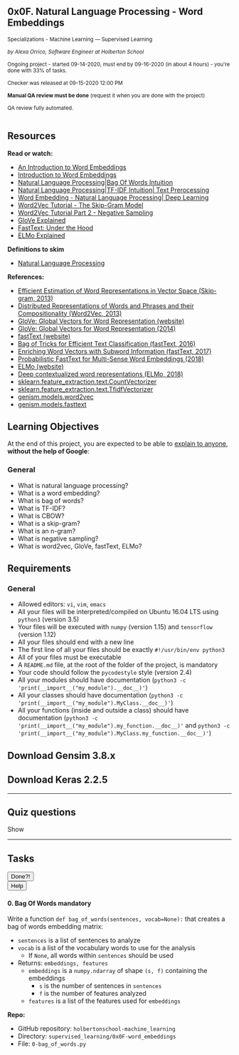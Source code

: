 <article class=""><div id="jigsaw-shortcut-lists"></div><h1 class="gap">0x0F. Natural Language Processing - Word Embeddings</h1><div id="project_id" style="display: none" data-project-id="604"></div><p class="sm-gap"><small><i class="fa fa-folder-open"></i> Specializations - Machine Learning ― Supervised Learning </small></p><p><em><small><i class="fa fa-user"></i> by Alexa Orrico, Software Engineer at Holberton School </small></em></p><p><small><i class="fa fa-calendar"></i> Ongoing project - started 09-14-2020, must end by 09-16-2020 (in about 4 hours) - you're done with <span id="student_task_done_percentage">33</span>% of tasks. </small></p><p><small><i class="fa fa-check"></i> Checker was released at 09-15-2020 12:00 PM </small></p><p><small><i class="fa fa-check-square"></i><strong>Manual QA review must be done</strong> (request it when you are done with the project) </small></p><p><small><i class="fa fa-check-square"></i> QA review fully automated. </small></p><article id="description" class="gap formatted-content"><p><img src="https://holbertonintranet.s3.amazonaws.com/uploads/medias/2020/7/a2fa719214e8c81107842b9fcd97defd08ba3d82.png?X-Amz-Algorithm=AWS4-HMAC-SHA256&amp;X-Amz-Credential=AKIARDDGGGOUWMNL5ANN%2F20200916%2Fus-east-1%2Fs3%2Faws4_request&amp;X-Amz-Date=20200916T004300Z&amp;X-Amz-Expires=86400&amp;X-Amz-SignedHeaders=host&amp;X-Amz-Signature=335d5ec6ca165519be30ec0f96c9a5a6e1126bbe306bb31cfb55087979f329a2" alt="" style=""></p><h2>Resources</h2><p><strong>Read or watch:</strong></p><ul><li><a href="/rltoken/-a-kPuLr3JNsmoBdj0Fnxg" title="An Introduction to Word Embeddings" target="_blank">An Introduction to Word Embeddings</a></li><li><a href="/rltoken/XcXiOu4G1cQmPsMCSV6iKg" title="Introduction to Word Embeddings" target="_blank">Introduction to Word Embeddings</a></li><li><a href="/rltoken/MFWRUck_pP6wWTo-Hk-uNA" title="Natural Language Processing|Bag Of Words Intuition" target="_blank">Natural Language Processing|Bag Of Words Intuition</a></li><li><a href="/rltoken/wNtfvYw0_t9__T34QullnQ" title="Natural Language Processing|TF-IDF Intuition| Text Prerocessing" target="_blank">Natural Language Processing|TF-IDF Intuition| Text Prerocessing</a></li><li><a href="/rltoken/EDAtqjDC2WJsCmc9DJHBsA" title="Word Embedding - Natural Language Processing| Deep Learning" target="_blank">Word Embedding - Natural Language Processing| Deep Learning</a></li><li><a href="/rltoken/e2onm8dzf3tnjAzhbqmY7w" title="Word2Vec Tutorial - The Skip-Gram Model" target="_blank">Word2Vec Tutorial - The Skip-Gram Model</a></li><li><a href="/rltoken/Oor3scClDEHAjTzs2UcLDg" title="Word2Vec Tutorial Part 2 - Negative Sampling" target="_blank">Word2Vec Tutorial Part 2 - Negative Sampling</a></li><li><a href="/rltoken/H8pvG3dA8erkvprE4w_cew" title="GloVe Explained" target="_blank">GloVe Explained</a></li><li><a href="/rltoken/maaJpd6ZpmRen6UitKcLoQ" title="FastText: Under the Hood" target="_blank">FastText: Under the Hood</a></li><li><a href="/rltoken/AgbAR_i53dGSLWFwcdJaBQ" title="ELMo Explained" target="_blank">ELMo Explained</a></li></ul><p><strong>Definitions to skim</strong></p><ul><li><a href="/rltoken/NLdhMq0eP7RCBdgTC2xXng" title="Natural Language Processing" target="_blank">Natural Language Processing</a></li></ul><p><strong>References:</strong></p><ul><li><a href="/rltoken/o6Kw0bZixZlCgSp8kv_d_A" title="Efficient Estimation of Word Representations in Vector Space (Skip-gram, 2013)" target="_blank">Efficient Estimation of Word Representations in Vector Space (Skip-gram, 2013)</a></li><li><a href="/rltoken/ibPaFuTAg_iFEUnXw6fi9g" title="Distributed Representations of Words and Phrases and their Compositionality (Word2Vec, 2013)" target="_blank">Distributed Representations of Words and Phrases and their Compositionality (Word2Vec, 2013)</a></li><li><a href="/rltoken/r_s4n4jWmHnUKnzd35_ayA" title="GloVe: Global Vectors for Word Representation (website)" target="_blank">GloVe: Global Vectors for Word Representation (website)</a></li><li><a href="/rltoken/m3mB2j5a1DLVtZs2yvjn9A" title="GloVe: Global Vectors for Word Representation (2014)" target="_blank">GloVe: Global Vectors for Word Representation (2014)</a></li><li><a href="/rltoken/XMu3K4vgAU3gXwdWbMYA7w" title="fastText (website)" target="_blank">fastText (website)</a></li><li><a href="/rltoken/gK1mwr5kB-fJL3aFab1lHQ" title="Bag of Tricks for Efficient Text Classification (fastText, 2016)" target="_blank">Bag of Tricks for Efficient Text Classification (fastText, 2016)</a></li><li><a href="/rltoken/QgTup8akJ4AXifvCTrNcYw" title="Enriching Word Vectors with Subword Information (fastText, 2017)" target="_blank">Enriching Word Vectors with Subword Information (fastText, 2017)</a></li><li><a href="/rltoken/0mqEv_KsCH8LRGIa1YpaiQ" title="Probabilistic FastText for Multi-Sense Word Embeddings (2018)" target="_blank">Probabilistic FastText for Multi-Sense Word Embeddings (2018)</a></li><li><a href="/rltoken/jAs-99Y2LO5u0ciCKLKOxw" title="ELMo (website)" target="_blank">ELMo (website)</a></li><li><a href="/rltoken/Waz8-ebrM2X8VNlmuVK3EQ" title="Deep contextualized word representations (ELMo, 2018)" target="_blank">Deep contextualized word representations (ELMo, 2018)</a></li><li><a href="/rltoken/KWBPHJxFppnvEBAdAqyoOQ" title="sklearn.feature_extraction.text.CountVectorizer" target="_blank">sklearn.feature_extraction.text.CountVectorizer</a></li><li><a href="/rltoken/L1tR8a5IxijX0iPSF9Zgdg" title="sklearn.feature_extraction.text.TfidfVectorizer" target="_blank">sklearn.feature_extraction.text.TfidfVectorizer</a></li><li><a href="/rltoken/-x-mXaagTBNvEUDbd1D84Q" title="genism.models.word2vec" target="_blank">genism.models.word2vec</a></li><li><a href="/rltoken/KvUoA9pXEKUOBaXb8Azd2g" title="genism.models.fasttext" target="_blank">genism.models.fasttext</a></li></ul><h2>Learning Objectives</h2><p>At the end of this project, you are expected to be able to <a href="/rltoken/tXju-4X_Z5aAxG7ROdFlvQ" title="explain to anyone" target="_blank">explain to anyone</a>, <strong>without the help of Google</strong>:</p><h3>General</h3><ul><li>What is natural language processing?</li><li>What is a word embedding?</li><li>What is bag of words?</li><li>What is TF-IDF?</li><li>What is CBOW?</li><li>What is a skip-gram?</li><li>What is an n-gram?</li><li>What is negative sampling?</li><li>What is word2vec, GloVe, fastText, ELMo?</li></ul><h2>Requirements</h2><h3>General</h3><ul><li>Allowed editors: <code>vi</code>, <code>vim</code>, <code>emacs</code></li><li>All your files will be interpreted/compiled on Ubuntu 16.04 LTS using <code>python3</code> (version 3.5)</li><li>Your files will be executed with <code>numpy</code> (version 1.15) and <code>tensorflow</code> (version 1.12)</li><li>All your files should end with a new line</li><li>The first line of all your files should be exactly <code>#!/usr/bin/env python3</code></li><li>All of your files must be executable</li><li>A <code>README.md</code> file, at the root of the folder of the project, is mandatory</li><li>Your code should follow the <code>pycodestyle</code> style (version 2.4)</li><li>All your modules should have documentation (<code>python3 -c 'print(__import__("my_module").__doc__)'</code>)</li><li>All your classes should have documentation (<code>python3 -c 'print(__import__("my_module").MyClass.__doc__)'</code>)</li><li>All your functions (inside and outside a class) should have documentation (<code>python3 -c 'print(__import__("my_module").my_function.__doc__)'</code> and <code>python3 -c 'print(__import__("my_module").MyClass.my_function.__doc__)'</code>)</li></ul><h2>Download Gensim 3.8.x</h2><precode language="" precodenum="0"></precode><h2>Download Keras 2.2.5</h2><precode language="" precodenum="1"></precode></article><hr class="gap"><h2 class="gap">Quiz questions</h2><p id="quiz_questions_collapse_toggle">Show</p><section class="formatted-content quiz_questions_show_container" style="display: none;"><div class="quiz_question_item_container" data-role="quiz_question1163" data-position="1"><div class=" clearfix" id="quiz_question-1163"><h4 class="quiz_question">Question #0</h4><!-- Quiz question tags --><!-- Quiz question Body --><p>Word2Vec uses:</p><!-- Quiz question Answers --><ul class="quiz_question_answers" data-question-id="1163"><li class=""><input type="checkbox" data-quiz-question-id="1163" data-quiz-answer-id="1594646265489" disabled=""><p>Character n-grams</p></li><li class=""><input type="checkbox" data-quiz-question-id="1163" data-quiz-answer-id="1594646268580" disabled="" checked=""><p>Skip-grams</p></li><li class=""><input type="checkbox" data-quiz-question-id="1163" data-quiz-answer-id="1594646270243" disabled="" checked=""><p>CBOW</p></li><li class=""><input type="checkbox" data-quiz-question-id="1163" data-quiz-answer-id="1594646271775" disabled=""><p>Co-occurrence matrices</p></li><li class=""><input type="checkbox" data-quiz-question-id="1163" data-quiz-answer-id="1594646805721" disabled="" checked=""><p>Negative sampling</p></li></ul><!-- Quiz question Tips --></div></div><div class="quiz_question_item_container" data-role="quiz_question1164" data-position="2"><div class=" clearfix" id="quiz_question-1164"><h4 class="quiz_question">Question #1</h4><!-- Quiz question tags --><!-- Quiz question Body --><p>GloVe uses:</p><!-- Quiz question Answers --><ul class="quiz_question_answers" data-question-id="1164"><li class=""><input type="checkbox" data-quiz-question-id="1164" data-quiz-answer-id="1594646358305" disabled=""><p>Character n-grams</p></li><li class=""><input type="checkbox" data-quiz-question-id="1164" data-quiz-answer-id="1594646359608" disabled=""><p>Skip-grams</p></li><li class=""><input type="checkbox" data-quiz-question-id="1164" data-quiz-answer-id="1594646361082" disabled=""><p>CBOW</p></li><li class=""><input type="checkbox" data-quiz-question-id="1164" data-quiz-answer-id="1594646362379" disabled="" checked=""><p>Co-occurrence matrices</p></li><li class=""><input type="checkbox" data-quiz-question-id="1164" data-quiz-answer-id="1594646818268" disabled=""><p>Negative sampling</p></li></ul><!-- Quiz question Tips --></div></div><div class="quiz_question_item_container" data-role="quiz_question1165" data-position="3"><div class=" clearfix" id="quiz_question-1165"><h4 class="quiz_question">Question #2</h4><!-- Quiz question tags --><!-- Quiz question Body --><p>FastText uses:</p><!-- Quiz question Answers --><ul class="quiz_question_answers" data-question-id="1165"><li class=""><input type="checkbox" data-quiz-question-id="1165" data-quiz-answer-id="1594646568330" disabled="" checked=""><p>Character n-grams</p></li><li class=""><input type="checkbox" data-quiz-question-id="1165" data-quiz-answer-id="1594646569609" disabled="" checked=""><p>Skip-grams</p></li><li class=""><input type="checkbox" data-quiz-question-id="1165" data-quiz-answer-id="1594646570945" disabled="" checked=""><p>CBOW</p></li><li class=""><input type="checkbox" data-quiz-question-id="1165" data-quiz-answer-id="1594646572354" disabled=""><p>Co-occurrence matrices</p></li><li class=""><input type="checkbox" data-quiz-question-id="1165" data-quiz-answer-id="1594646830647" disabled="" checked=""><p>Negative sampling</p></li></ul><!-- Quiz question Tips --></div></div><div class="quiz_question_item_container" data-role="quiz_question1166" data-position="4"><div class=" clearfix" id="quiz_question-1166"><h4 class="quiz_question">Question #3</h4><!-- Quiz question tags --><!-- Quiz question Body --><p>ELMo uses:</p><!-- Quiz question Answers --><ul class="quiz_question_answers" data-question-id="1166"><li class=""><input type="checkbox" data-quiz-question-id="1166" data-quiz-answer-id="1594646676768" disabled="" checked=""><p>Character n-grams</p></li><li class=""><input type="checkbox" data-quiz-question-id="1166" data-quiz-answer-id="1594646677803" disabled=""><p>Skip-grams</p></li><li class=""><input type="checkbox" data-quiz-question-id="1166" data-quiz-answer-id="1594646678960" disabled=""><p>CBOW</p></li><li class=""><input type="checkbox" data-quiz-question-id="1166" data-quiz-answer-id="1594646680483" disabled=""><p>Co-occurrence matrices</p></li><li class=""><input type="checkbox" data-quiz-question-id="1166" data-quiz-answer-id="1594646792783" disabled=""><p>Negative sampling</p></li></ul><!-- Quiz question Tips --></div></div><div class="quiz_question_item_container" data-role="quiz_question1167" data-position="5"><div class=" clearfix" id="quiz_question-1167"><h4 class="quiz_question">Question #4</h4><!-- Quiz question tags --><!-- Quiz question Body --><p>Which of the following can be used in conjunction with the others?</p><!-- Quiz question Answers --><ul class="quiz_question_answers" data-question-id="1167"><li class=""><input type="checkbox" data-quiz-question-id="1167" data-quiz-answer-id="1594646642897" disabled=""><p>Word2Vec</p></li><li class=""><input type="checkbox" data-quiz-question-id="1167" data-quiz-answer-id="1594646644225" disabled=""><p>GloVe</p></li><li class=""><input type="checkbox" data-quiz-question-id="1167" data-quiz-answer-id="1594646645520" disabled=""><p>FastText</p></li><li class=""><input type="checkbox" data-quiz-question-id="1167" data-quiz-answer-id="1594646646922" disabled="" checked=""><p>ELMo</p></li></ul><!-- Quiz question Tips --></div></div></section><!-- Servers --><!-- Tasks --><hr class="gap"><h2 class="gap">Tasks</h2><section class="formatted-content"><div data-role="task5397" data-position="1"><div class=" clearfix gap" id="task-5397"><span id="user_id" data-id="870"></span><div class="student_task_controls"><!-- button Done --><button class="student_task_done btn btn-default no" data-task-id="5397"><span class="no"><i class="fa fa-square-o"></i></span><span class="yes"><i class="fa fa-check-square-o"></i></span><span class="pending"><i class="fa fa-spinner fa-pulse"></i></span> Done<span class="no pending">?</span><span class="yes">!</span></button><br><!-- button Help! --><button class="users_done_for_task btn btn-default btn-default" data-task-id="5397" data-project-id="604" data-toggle="modal" data-target="#task-5397-users-done-modal"> Help </button></div><h4 class="task"> 0. Bag Of Words <span class="alert alert-warning mandatory-optional"> mandatory </span></h4><!-- Progress vs Score --><!-- Task Body --><p>Write a function <code>def bag_of_words(sentences, vocab=None):</code> that creates a bag of words embedding matrix:</p><ul><li><code>sentences</code> is a list of sentences to analyze</li><li><code>vocab</code> is a list of the vocabulary words to use for the analysis <ul><li>If <code>None</code>, all words within <code>sentences</code> should be used</li></ul></li><li>Returns: <code>embeddings, features</code><ul><li><code>embeddings</code> is a <code>numpy.ndarray</code> of shape <code>(s, f)</code> containing the embeddings <ul><li><code>s</code> is the number of sentences in <code>sentences</code></li><li><code>f</code> is the number of features analyzed</li></ul></li><li><code>features</code> is a list of the features used for <code>embeddings</code></li></ul></li></ul><precode language="" precodenum="2"></precode><!-- Task URLs --><!-- Github information --><p class="sm-gap"><strong>Repo:</strong></p><ul><li>GitHub repository: <code>holbertonschool-machine_learning</code></li><li>Directory: <code>supervised_learning/0x0F-word_embeddings</code></li><li>File: <code>0-bag_of_words.py</code></li></ul><div class="student_correction_requests"><!-- DISABLE UNTIL MIGRATION
        <button class="task_whiteboard_modal btn btn-default " data-task-id="5397" data-toggle="modal" data-target="#task-5397-whiteboard-modal">
          Whiteboard
        </button>
        <div class="modal fade task_whiteboard_modal" id="task-5397-whiteboard-modal" data-task-id="5397">
    <div class="modal-dialog modal-lg">
        <div class="modal-content">
            <div class="modal-header">
                <button type="button" class="close" data-dismiss="modal" aria-label="Close"><span aria-hidden="true">&times;</span></button>
                <h4 class="modal-title">Your Notes on "0. Bag Of Words"</h4>
            </div>
            <div class="modal-body">
                <div class="spinner gap">
                    <div class="bounce1"></div>
                    <div class="bounce2"></div>
                    <div class="bounce3"></div>
                </div>
                <div class="task-note-prompts-and-placeholders-container">
                    <button type="button" class="whiteboard-submit-button btn btn-primary">Submit</button>
                </div>
            </div>
        </div>
    </div>
</div>

      --><!-- Button test code --><button class="task_correction_modal btn btn-default " data-task-id="5397" data-toggle="modal" data-target="#task-test-correction-5397-correction-modal"> Check your code? </button><!-- Button containers --><!-- Button for QA Review --></div></div></div><div data-role="task5398" data-position="2"><div class=" clearfix gap" id="task-5398"><span id="user_id" data-id="870"></span><div class="student_task_controls"><!-- button Done --><button class="student_task_done btn btn-default yes" data-task-id="5398"><span class="no"><i class="fa fa-square-o"></i></span><span class="yes"><i class="fa fa-check-square-o"></i></span><span class="pending"><i class="fa fa-spinner fa-pulse"></i></span> Done<span class="no pending">?</span><span class="yes">!</span></button><br><!-- button Help! --><button class="users_done_for_task btn btn-default btn-default" data-task-id="5398" data-project-id="604" data-toggle="modal" data-target="#task-5398-users-done-modal"> Help </button></div><h4 class="task"> 1. TF-IDF <span class="alert alert-warning mandatory-optional"> mandatory </span></h4><!-- Progress vs Score --><!-- Task Body --><p>Write a function <code>def tf_idf(sentences, vocab=None):</code> that creates a TF-IDF embedding:</p><ul><li><code>sentences</code> is a list of sentences to analyze</li><li><code>vocab</code> is a list of the vocabulary words to use for the analysis <ul><li>If <code>None</code>, all words within <code>sentences</code> should be used</li></ul></li><li>Returns: <code>embeddings, features</code><ul><li><code>embeddings</code> is a <code>numpy.ndarray</code> of shape <code>(s, f)</code> containing the embeddings <ul><li><code>s</code> is the number of sentences in <code>sentences</code></li><li><code>f</code> is the number of features analyzed</li></ul></li><li><code>features</code> is a list of the features used for <code>embeddings</code></li></ul></li></ul><precode language="" precodenum="3"></precode><!-- Task URLs --><!-- Github information --><p class="sm-gap"><strong>Repo:</strong></p><ul><li>GitHub repository: <code>holbertonschool-machine_learning</code></li><li>Directory: <code>supervised_learning/0x0F-word_embeddings</code></li><li>File: <code>1-tf_idf.py</code></li></ul><div class="student_correction_requests"><!-- DISABLE UNTIL MIGRATION
        <button class="task_whiteboard_modal btn btn-default " data-task-id="5398" data-toggle="modal" data-target="#task-5398-whiteboard-modal">
          Whiteboard
        </button>
        <div class="modal fade task_whiteboard_modal" id="task-5398-whiteboard-modal" data-task-id="5398">
    <div class="modal-dialog modal-lg">
        <div class="modal-content">
            <div class="modal-header">
                <button type="button" class="close" data-dismiss="modal" aria-label="Close"><span aria-hidden="true">&times;</span></button>
                <h4 class="modal-title">Your Notes on "1. TF-IDF"</h4>
            </div>
            <div class="modal-body">
                <div class="spinner gap">
                    <div class="bounce1"></div>
                    <div class="bounce2"></div>
                    <div class="bounce3"></div>
                </div>
                <div class="task-note-prompts-and-placeholders-container">
                    <button type="button" class="whiteboard-submit-button btn btn-primary">Submit</button>
                </div>
            </div>
        </div>
    </div>
</div>

      --><!-- Button test code --><button class="task_correction_modal btn btn-default " data-task-id="5398" data-toggle="modal" data-target="#task-test-correction-5398-correction-modal"> Check your code? </button><!-- Button containers --><!-- Button for QA Review --></div></div></div><div data-role="task5399" data-position="3"><div class=" clearfix gap" id="task-5399"><span id="user_id" data-id="870"></span><div class="student_task_controls"><!-- button Done --><button class="student_task_done btn btn-default no" data-task-id="5399"><span class="no"><i class="fa fa-square-o"></i></span><span class="yes"><i class="fa fa-check-square-o"></i></span><span class="pending"><i class="fa fa-spinner fa-pulse"></i></span> Done<span class="no pending">?</span><span class="yes">!</span></button><br><!-- button Help! --><button class="users_done_for_task btn btn-default btn-default" data-task-id="5399" data-project-id="604" data-toggle="modal" data-target="#task-5399-users-done-modal"> Help </button></div><h4 class="task"> 2. Train Word2Vec <span class="alert alert-warning mandatory-optional"> mandatory </span></h4><!-- Progress vs Score --><!-- Task Body --><p>Write a function <code>def word2vec_model(sentences, size=100, min_count=5, window=5, negative=5, cbow=True, iterations=5, seed=0, workers=1):</code> that creates and trains a <code>gensim</code>¨NBSP;<code>word2vec</code> model:</p><ul><li><code>sentences</code> is a list of sentences to be trained on</li><li><code>size</code> is the dimensionality of the embedding layer</li><li><code>min_count</code> is the minimum number of occurrences of a word for use in training</li><li><code>window</code> is the maximum distance between the current and predicted word within a sentence</li><li><code>negative</code> is the size of negative sampling</li><li><code>cbow</code> is a boolean to determine the training type; <code>True</code> is for CBOW; <code>False</code> is for Skip-gram</li><li><code>iterations</code> is the number of iterations to train over</li><li><code>seed</code> is the seed for the random number generator</li><li><code>workers</code> is the number of worker threads to train the model</li><li>Returns: the trained model</li></ul><precode language="" precodenum="4"></precode><p><em>Note: gensim is not inherently deterministic and therefore your outputs may vary</em></p><!-- Task URLs --><!-- Github information --><p class="sm-gap"><strong>Repo:</strong></p><ul><li>GitHub repository: <code>holbertonschool-machine_learning</code></li><li>Directory: <code>supervised_learning/0x0F-word_embeddings</code></li><li>File: <code>2-word2vec.py</code></li></ul></div></div><div data-role="task5400" data-position="4"><div class=" clearfix gap" id="task-5400"><span id="user_id" data-id="870"></span><div class="student_task_controls"><!-- button Done --><button class="student_task_done btn btn-default no" data-task-id="5400"><span class="no"><i class="fa fa-square-o"></i></span><span class="yes"><i class="fa fa-check-square-o"></i></span><span class="pending"><i class="fa fa-spinner fa-pulse"></i></span> Done<span class="no pending">?</span><span class="yes">!</span></button><br><!-- button Help! --><button class="users_done_for_task btn btn-default btn-default" data-task-id="5400" data-project-id="604" data-toggle="modal" data-target="#task-5400-users-done-modal"> Help </button></div><h4 class="task"> 3. Extract Word2Vec <span class="alert alert-warning mandatory-optional"> mandatory </span></h4><!-- Progress vs Score --><!-- Task Body --><p>Write a function <code>def gensim_to_keras(model):</code> that converts a <code>gensim</code><code>word2vec</code> model to a <code>keras</code> Embedding layer:</p><ul><li><code>model</code> is a trained <code>gensim</code><code>word2vec</code> models</li><li>Returns: the trainable <code>keras</code> Embedding</li></ul><precode language="" precodenum="5"></precode><!-- Task URLs --><!-- Github information --><p class="sm-gap"><strong>Repo:</strong></p><ul><li>GitHub repository: <code>holbertonschool-machine_learning</code></li><li>Directory: <code>supervised_learning/0x0F-word_embeddings</code></li><li>File: <code>3-gensim_to_keras.py</code></li></ul></div></div><div data-role="task5401" data-position="5"><div class=" clearfix gap" id="task-5401"><span id="user_id" data-id="870"></span><div class="student_task_controls"><!-- button Done --><button class="student_task_done btn btn-default no" data-task-id="5401"><span class="no"><i class="fa fa-square-o"></i></span><span class="yes"><i class="fa fa-check-square-o"></i></span><span class="pending"><i class="fa fa-spinner fa-pulse"></i></span> Done<span class="no pending">?</span><span class="yes">!</span></button><br><!-- button Help! --><button class="users_done_for_task btn btn-default btn-default" data-task-id="5401" data-project-id="604" data-toggle="modal" data-target="#task-5401-users-done-modal"> Help </button></div><h4 class="task"> 4. FastText <span class="alert alert-warning mandatory-optional"> mandatory </span></h4><!-- Progress vs Score --><!-- Task Body --><p>Write a function <code>def fasttext_model(sentences, size=100, min_count=5, negative=5, window=5, cbow=True, iterations=5, seed=0, workers=1):</code> that creates and trains a <code>genism</code><code>fastText</code> model:</p><ul><li><code>sentences</code> is a list of sentences to be trained on</li><li><code>size</code> is the dimensionality of the embedding layer</li><li><code>min_count</code> is the minimum number of occurrences of a word for use in training</li><li><code>window</code> is the maximum distance between the current and predicted word within a sentence</li><li><code>negative</code> is the size of negative sampling</li><li><code>cbow</code> is a boolean to determine the training type; <code>True</code> is for CBOW; <code>False</code> is for Skip-gram</li><li><code>iterations</code> is the number of iterations to train over</li><li><code>seed</code> is the seed for the random number generator</li><li><code>workers</code> is the number of worker threads to train the model</li><li>Returns: the trained model</li></ul><precode language="" precodenum="6"></precode><p><em>Note: gensim is not inherently deterministic and therefore your outputs may vary</em></p><!-- Task URLs --><!-- Github information --><p class="sm-gap"><strong>Repo:</strong></p><ul><li>GitHub repository: <code>holbertonschool-machine_learning</code></li><li>Directory: <code>supervised_learning/0x0F-word_embeddings</code></li><li>File: <code>4-fasttext.py</code></li></ul></div></div><div data-role="task5402" data-position="6"><div class=" clearfix gap" id="task-5402"><span id="user_id" data-id="870"></span><div class="student_task_controls"><!-- button Done --><button class="student_task_done btn btn-default yes" data-task-id="5402"><span class="no"><i class="fa fa-square-o"></i></span><span class="yes"><i class="fa fa-check-square-o"></i></span><span class="pending"><i class="fa fa-spinner fa-pulse"></i></span> Done<span class="no pending">?</span><span class="yes">!</span></button><br><!-- button Help! --><button class="users_done_for_task btn btn-default btn-default" data-task-id="5402" data-project-id="604" data-toggle="modal" data-target="#task-5402-users-done-modal"> Help </button></div><h4 class="task"> 5. ELMo <span class="alert alert-warning mandatory-optional"> mandatory </span></h4><!-- Progress vs Score --><!-- Task Body --><p>When training an ELMo embedding model, you are training:</p><ol><li>The internal weights of the BiLSTM</li><li>The character embedding layer</li><li>The weights applied to the hidden states</li></ol><p>In the text file <code>5-elmo</code>, write the letter answer, followed by a newline, that lists the correct statements:</p><ul><li>A. 1, 2, 3</li><li>B. 1, 2</li><li>C. 2, 3</li><li>D. 1, 3</li><li>E. 1</li><li>F. 2</li><li>G. 3</li><li>H. None of the above</li></ul><!-- Task URLs --><!-- Github information --><p class="sm-gap"><strong>Repo:</strong></p><ul><li>GitHub repository: <code>holbertonschool-machine_learning</code></li><li>Directory: <code>supervised_learning/0x0F-word_embeddings</code></li><li>File: <code>5-elmo</code></li></ul><div class="student_correction_requests"><!-- DISABLE UNTIL MIGRATION
        <button class="task_whiteboard_modal btn btn-default " data-task-id="5402" data-toggle="modal" data-target="#task-5402-whiteboard-modal">
          Whiteboard
        </button>
        <div class="modal fade task_whiteboard_modal" id="task-5402-whiteboard-modal" data-task-id="5402">
    <div class="modal-dialog modal-lg">
        <div class="modal-content">
            <div class="modal-header">
                <button type="button" class="close" data-dismiss="modal" aria-label="Close"><span aria-hidden="true">&times;</span></button>
                <h4 class="modal-title">Your Notes on "5. ELMo"</h4>
            </div>
            <div class="modal-body">
                <div class="spinner gap">
                    <div class="bounce1"></div>
                    <div class="bounce2"></div>
                    <div class="bounce3"></div>
                </div>
                <div class="task-note-prompts-and-placeholders-container">
                    <button type="button" class="whiteboard-submit-button btn btn-primary">Submit</button>
                </div>
            </div>
        </div>
    </div>
</div>

      --><!-- Button test code --><button class="task_correction_modal btn btn-default " data-task-id="5402" data-toggle="modal" data-target="#task-test-correction-5402-correction-modal"> Check your code? </button><!-- Button containers --><!-- Button for QA Review --></div></div></div></section></article>
